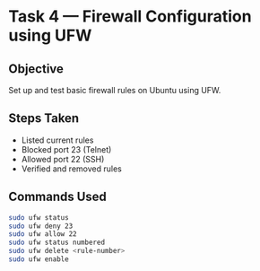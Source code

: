# Task 4 — Firewall Configuration using UFW

## Objective
Set up and test basic firewall rules on Ubuntu using UFW.

## Steps Taken
- Listed current rules
- Blocked port 23 (Telnet)
- Allowed port 22 (SSH)
- Verified and removed rules

## Commands Used
```bash
sudo ufw status
sudo ufw deny 23
sudo ufw allow 22
sudo ufw status numbered
sudo ufw delete <rule-number>
sudo ufw enable
